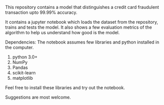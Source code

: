 This repository contains a model that distinguishes a credit card fraudulent transaction upto 99.99% accuracy.

It contains a jupyter notebook which loads the dataset from the repository, trains and tests the model. It also shows a few evaluation metrics of the algorithm to help us understand how good is the model.

Dependencies:
The notebook assumes few libraries and python installed in the computer.
1. python 3.0+
2. NumPy
3. Pandas
4. scikit-learn
5. matplotlib

Feel free to install these libraries and try out the notebook.

Suggestions are most welcome.
